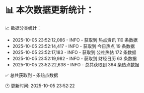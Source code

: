 📊 本次数据更新统计：
==========================

📈 数据分类统计：
- 2025-10-05 23:52:12,086 - INFO - 获取到 热点资讯 110 条数据
- 2025-10-05 23:52:14,417 - INFO - 获取到 今日热点 19 条数据
- 2025-10-05 23:52:17,183 - INFO - 获取到 公社热帖 172 条数据
- 2025-10-05 23:52:19,982 - INFO - 获取到 财经日历 63 条数据
- 2025-10-05 23:52:22,638 - INFO - 总共获取到 364 条热点数据

✅ 总共获取到 - 条热点数据

🕐 更新时间: 2025-10-05 23:52:22
